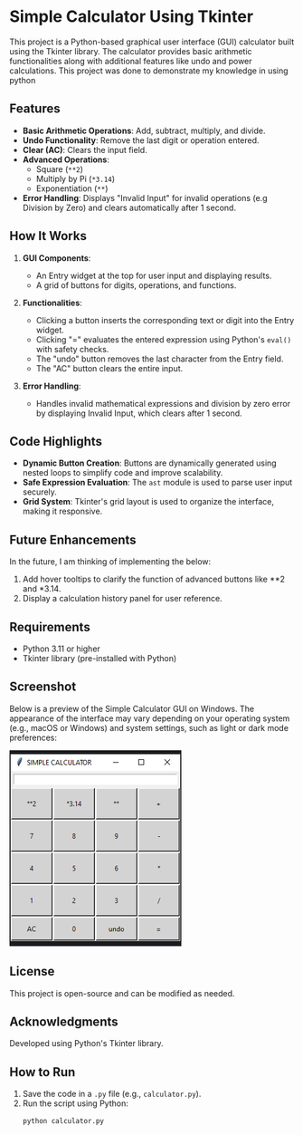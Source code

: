 # Simple Calculator Using Tkinter

This project is a Python-based graphical user interface (GUI) calculator built using the Tkinter library. The calculator provides basic arithmetic functionalities along with additional features like undo and power calculations. This project was done to demonstrate my knowledge in using python

## Features
- **Basic Arithmetic Operations**: Add, subtract, multiply, and divide.
- **Undo Functionality**: Remove the last digit or operation entered.
- **Clear (AC)**: Clears the input field.
- **Advanced Operations**:
  - Square (`**2`)
  - Multiply by Pi (`*3.14`)
  - Exponentiation (`**`)
- **Error Handling**: Displays "Invalid Input" for invalid operations (e.g Division by Zero) and clears automatically after 1 second.

## How It Works
1. **GUI Components**:
   - An Entry widget at the top for user input and displaying results.
   - A grid of buttons for digits, operations, and functions.

2. **Functionalities**:
   - Clicking a button inserts the corresponding text or digit into the Entry widget.
   - Clicking "=" evaluates the entered expression using Python's `eval()` with safety checks.
   - The "undo" button removes the last character from the Entry field.
   - The "AC" button clears the entire input.

3. **Error Handling**:
   - Handles invalid mathematical expressions and division by zero error by displaying Invalid Input, which clears after 1 second.

## Code Highlights
- **Dynamic Button Creation**: Buttons are dynamically generated using nested loops to simplify code and improve scalability.
- **Safe Expression Evaluation**: The `ast` module is used to parse user input securely.
- **Grid System**: Tkinter's grid layout is used to organize the interface, making it responsive.

## Future Enhancements
In the future, I am thinking of implementing the below:
1. Add hover tooltips to clarify the function of advanced buttons like **2 and *3.14.
2. Display a calculation history panel for user reference.

## Requirements
- Python 3.11 or higher
- Tkinter library (pre-installed with Python)

## Screenshot
Below is a preview of the Simple Calculator GUI on Windows. The appearance of the interface may vary depending on your operating system (e.g., macOS or Windows) and system settings, such as light or dark mode preferences:

![Screenshot of the Simple Calculator](Simple_Calculator.PNG)

## License
This project is open-source and can be modified as needed.

## Acknowledgments
Developed using Python's Tkinter library.

## How to Run
1. Save the code in a `.py` file (e.g., `calculator.py`).
2. Run the script using Python:
   ```bash
   python calculator.py
